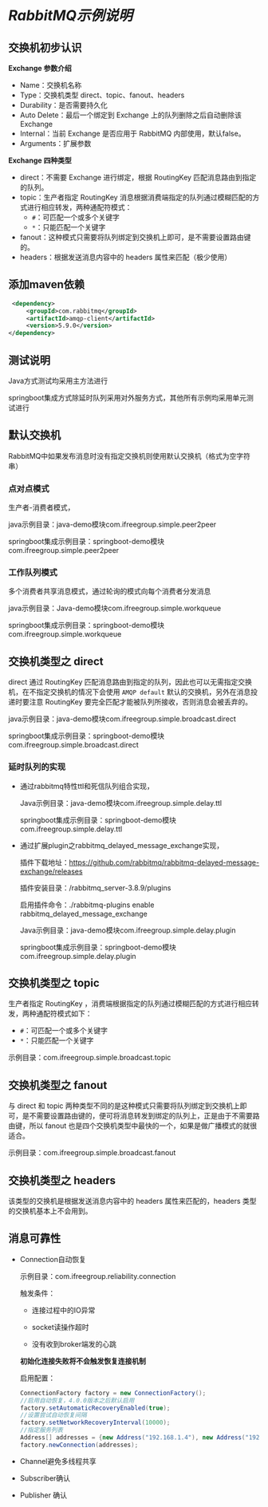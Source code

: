 # *RabbitMQ示例说明*

## 交换机初步认识

**Exchange 参数介绍**

- Name：交换机名称
- Type：交换机类型 direct、topic、fanout、headers
- Durability：是否需要持久化
- Auto Delete：最后一个绑定到 Exchange 上的队列删除之后自动删除该 Exchange
- Internal：当前 Exchange 是否应用于 RabbitMQ 内部使用，默认false。
- Arguments：扩展参数

**Exchange 四种类型**

- direct：不需要 Exchange 进行绑定，根据 RoutingKey 匹配消息路由到指定的队列。
- topic：生产者指定 RoutingKey 消息根据消费端指定的队列通过模糊匹配的方式进行相应转发，两种通配符模式：
  - `#`：可匹配一个或多个关键字
  - `*`：只能匹配一个关键字
- fanout：这种模式只需要将队列绑定到交换机上即可，是不需要设置路由键的。
- headers：根据发送消息内容中的 headers 属性来匹配（极少使用）

## 添加maven依赖

```xml
 <dependency>
     <groupId>com.rabbitmq</groupId>
     <artifactId>amqp-client</artifactId>
     <version>5.9.0</version>
</dependency>
```

## 测试说明

Java方式测试均采用主方法进行

springboot集成方式除延时队列采用对外服务方式，其他所有示例均采用单元测试进行

## 默认交换机

RabbitMQ中如果发布消息时没有指定交换机则使用默认交换机（格式为空字符串）



### 点对点模式

生产者-消费者模式，

java示例目录：java-demo模块com.ifreegroup.simple.peer2peer

springboot集成示例目录：springboot-demo模块com.ifreegroup.simple.peer2peer

### 工作队列模式

多个消费者共享消息模式，通过轮询的模式向每个消费者分发消息

java示例目录：Java-demo模块com.ifreegroup.simple.workqueue

springboot集成示例目录：springboot-demo模块com.ifreegroup.simple.workqueue

## 交换机类型之 direct

 direct 通过 RoutingKey 匹配消息路由到指定的队列，因此也可以无需指定交换机，在不指定交换机的情况下会使用 `AMQP default` 默认的交换机，另外在消息投递时要注意 RoutingKey 要完全匹配才能被队列所接收，否则消息会被丢弃的。 

java示例目录：java-demo模块com.ifreegroup.simple.broadcast.direct

springboot集成示例目录：springboot-demo模块com.ifreegroup.simple.broadcast.direct

### 延时队列的实现

- 通过rabbitmq特性ttl和死信队列组合实现，

  Java示例目录：java-demo模块com.ifreegroup.simple.delay.ttl

  springboot集成示例目录：springboot-demo模块com.ifreegroup.simple.delay.ttl

- 通过扩展plugin之rabbitmq_delayed_message_exchange实现，

  插件下载地址：https://github.com/rabbitmq/rabbitmq-delayed-message-exchange/releases

  插件安装目录：/rabbitmq_server-3.8.9/plugins

  启用插件命令：./rabbitmq-plugins  enable rabbitmq_delayed_message_exchange

  Java示例目录：java-demo模块com.ifreegroup.simple.delay.plugin
  
  springboot集成示例目录：springboot-demo模块com.ifreegroup.simple.delay.plugin

## 交换机类型之 topic

生产者指定 RoutingKey ，消费端根据指定的队列通过模糊匹配的方式进行相应转发，两种通配符模式如下：

- `#`：可匹配一个或多个关键字
- `*`：只能匹配一个关键字

示例目录：com.ifreegroup.simple.broadcast.topic

## 交换机类型之 fanout

与 direct 和 topic 两种类型不同的是这种模式只需要将队列绑定到交换机上即可，是不需要设置路由键的，便可将消息转发到绑定的队列上，正是由于不需要路由键，所以 fanout 也是四个交换机类型中最快的一个，如果是做广播模式的就很适合。

示例目录：com.ifreegroup.simple.broadcast.fanout

## 交换机类型之 headers

该类型的交换机是根据发送消息内容中的 headers 属性来匹配的，headers 类型的交换机基本上不会用到。



## 消息可靠性

- Connection自动恢复

  示例目录：com.ifreegroup.reliability.connection

  触发条件：

  - 连接过程中的IO异常

  - socket读操作超时

  - 没有收到broker端发的心跳

  **初始化连接失败将不会触发恢复连接机制**

  启用配置：

  ```java
  ConnectionFactory factory = new ConnectionFactory();
  //启用自动恢复，4.0.0版本之后默认启用
  factory.setAutomaticRecoveryEnabled(true);
  //设置尝试自动恢复间隔
  factory.setNetworkRecoveryInterval(10000);
  //指定服务列表
  Address[] addresses = {new Address("192.168.1.4"), new Address("192.168.1.5")};
  factory.newConnection(addresses);
  ```

- Channel避免多线程共享

- Subscriber确认
- Publisher 确认